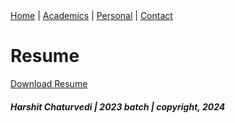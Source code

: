 <!DOCTYPE html>
<html lang="en">
  <head>
    <meta charset="UTF-8" />
    <meta http-equiv="X-UA-Compatible" content="IE=edge" />
    <meta name="viewport" content="width=device-width, initial-scale=1.0" />
    <title>IIT Madras</title>
  </head>
  <body>
    <div class="navlink">
      <a href="index.html">Home</a> | <a href="academics.html">Academics</a> |
      <a href="personal.html">Personal</a> |
      <a href="contact.html">Contact</a>
    </div>
    <div class="bodydata">
      <h1 class="hometitle">Resume</h1>
      <a href="resume.pdf" download>Download Resume</a>
    </div>
    <div class="footer">
      <h5>Harshit Chaturvedi | 2023 batch | copyright, 2024</h5>
    </div>
  </body>
</html>
